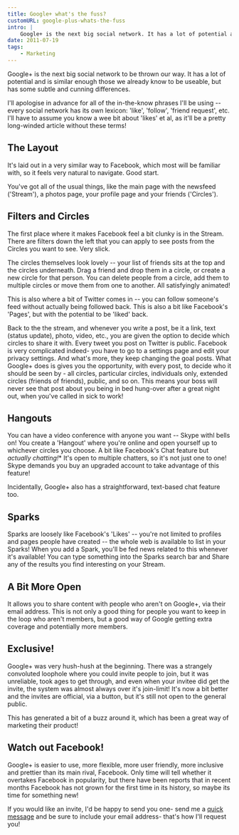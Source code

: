 ```yaml
---
title: Google+ what's the fuss?
customURL: google-plus-whats-the-fuss
intro: |
    Google+ is the next big social network. It has a lot of potential and is similar those we already know to be useable, but has some subtle differences.
date: 2011-07-19
tags:
    - Marketing
---
```


Google+ is the next big social network to be thrown our way. It has a lot of potential and is similar enough those we already know to be useable, but has some subtle and cunning differences.

I'll apologise in advance for all of the in-the-know phrases I'll be using -- every social network has its own lexicon: 'like', 'follow', 'friend request', etc. I'll have to assume you know a wee bit about 'likes' et al, as it'll be a pretty long-winded article without these terms!


## The Layout

It's laid out in a very similar way to Facebook, which most will be familiar with, so it feels very natural to navigate. Good start.

You've got all of the usual things, like the main page with the newsfeed ('Stream'), a photos page, your profile page and your friends ('Circles').


## Filters and Circles

The first place where it makes Facebook feel a bit clunky is in the Stream. There are filters down the left that you can apply to see posts from the Circles you want to see. Very slick.

The circles themselves look lovely -- your list of friends sits at the top and the circles underneath. Drag a friend and drop them in a circle, or create a new circle for that person. You can delete people from a circle, add them to multiple circles or move them from one to another. All satisfyingly animated!

This is also where a bit of Twitter comes in -- you can follow someone's feed without actually being followed back. This is also a bit like Facebook's 'Pages', but with the potential to be 'liked' back.

Back to the the stream, and whenever you write a post, be it a link, text (status update), photo, video, etc., you are given the option to decide which circles to share it with. Every tweet you post on Twitter is public. Facebook is very complicated indeed- you have to go to a settings page and edit your privacy settings. And what's more, they keep changing the goal posts. What Google+ does is gives you the opportunity, with every post, to decide who it should be seen by - all circles, particular circles, individuals only, extended circles (friends of friends), public, and so on. This means your boss will never see that post about you being in bed hung-over after a great night out, when you've called in sick to work!


## Hangouts

You can have a video conference with anyone you want -- Skype withl bells on! You create a 'Hangout' where you're online and open yourself up to whichever circles you choose. A bit like Facebook's Chat feature but *actually chatting!** It's open to multiple chatters, so it's not just one to one! Skype demands you buy an upgraded account to take advantage of this feature!

Incidentally, Google+ also has a straightforward, text-based chat feature too.


## Sparks

Sparks are loosely like Facebook's 'Likes' -- you're not limited to profiles and pages people have created -- the whole web is available to list in your Sparks! When you add a Spark, you'll be fed news related to this whenever it's available! You can type something into the Sparks search bar and Share any of the results you find interesting on your Stream.


## A Bit More Open

It allows you to share content with people who aren't on Google+, via their email address. This is not only a good thing for people you want to keep in the loop who aren't members, but a good way of Google getting extra coverage and potentially more members.

## Exclusive!

Google+ was very hush-hush at the beginning. There was a strangely convoluted loophole where you could invite people to join, but it was unreliable, took ages to get through, and even when your invitee did get the invite, the system was almost always over it's join-limit! It's now a bit better and the invites are official, via a button, but it's still not open to the general public.

This has generated a bit of a buzz around it, which has been a great way of marketing their product!

## Watch out Facebook!

Google+ is easier to use, more flexible, more user friendly, more inclusive and prettier than its main rival, Facebook. Only time will tell whether it overtakes Facebook in popularity, but there have been reports that in recent months Facebook has not grown for the first time in its history, so maybe its time for something new!

If you would like an invite, I'd be happy to send you one- send me a [quick message](/contact) and be sure to include your email address- that's how I'll request you!
